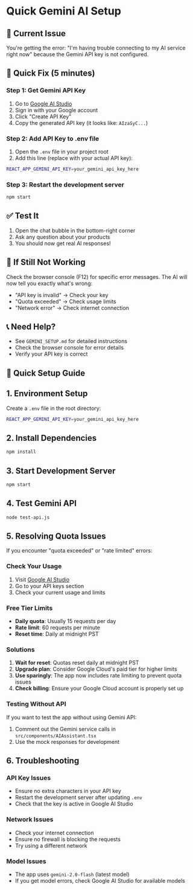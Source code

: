 # Quick Gemini AI Setup

## 🚨 Current Issue
You're getting the error: "I'm having trouble connecting to my AI service right now" because the Gemini API key is not configured.

## 🔧 Quick Fix (5 minutes)

### Step 1: Get Gemini API Key
1. Go to [Google AI Studio](https://makersuite.google.com/app/apikey)
2. Sign in with your Google account
3. Click "Create API Key"
4. Copy the generated API key (it looks like: `AIzaSyC...`)

### Step 2: Add API Key to .env file
1. Open the `.env` file in your project root
2. Add this line (replace with your actual API key):
```bash
REACT_APP_GEMINI_API_KEY=your_gemini_api_key_here
```

### Step 3: Restart the development server
```bash
npm start
```

## ✅ Test It
1. Open the chat bubble in the bottom-right corner
2. Ask any question about your products
3. You should now get real AI responses!

## 🚨 If Still Not Working
Check the browser console (F12) for specific error messages. The AI will now tell you exactly what's wrong:
- "API key is invalid" → Check your key
- "Quota exceeded" → Check usage limits
- "Network error" → Check internet connection

## 📞 Need Help?
- See `GEMINI_SETUP.md` for detailed instructions
- Check the browser console for error details
- Verify your API key is correct

## 🔧 Quick Setup Guide

## 1. Environment Setup

Create a `.env` file in the root directory:

```bash
REACT_APP_GEMINI_API_KEY=your_gemini_api_key_here
```

## 2. Install Dependencies

```bash
npm install
```

## 3. Start Development Server

```bash
npm start
```

## 4. Test Gemini API

```bash
node test-api.js
```

## 5. Resolving Quota Issues

If you encounter "quota exceeded" or "rate limited" errors:

### Check Your Usage
1. Visit [Google AI Studio](https://aistudio.google.com/)
2. Go to your API keys section
3. Check your current usage and limits

### Free Tier Limits
- **Daily quota**: Usually 15 requests per day
- **Rate limit**: 60 requests per minute
- **Reset time**: Daily at midnight PST

### Solutions
1. **Wait for reset**: Quotas reset daily at midnight PST
2. **Upgrade plan**: Consider Google Cloud's paid tier for higher limits
3. **Use sparingly**: The app now includes rate limiting to prevent quota issues
4. **Check billing**: Ensure your Google Cloud account is properly set up

### Testing Without API
If you want to test the app without using Gemini API:
1. Comment out the Gemini service calls in `src/components/AIAssistant.tsx`
2. Use the mock responses for development

## 6. Troubleshooting

### API Key Issues
- Ensure no extra characters in your API key
- Restart the development server after updating `.env`
- Check that the key is active in Google AI Studio

### Network Issues
- Check your internet connection
- Ensure no firewall is blocking the requests
- Try using a different network

### Model Issues
- The app uses `gemini-2.0-flash` (latest model)
- If you get model errors, check Google AI Studio for available models 